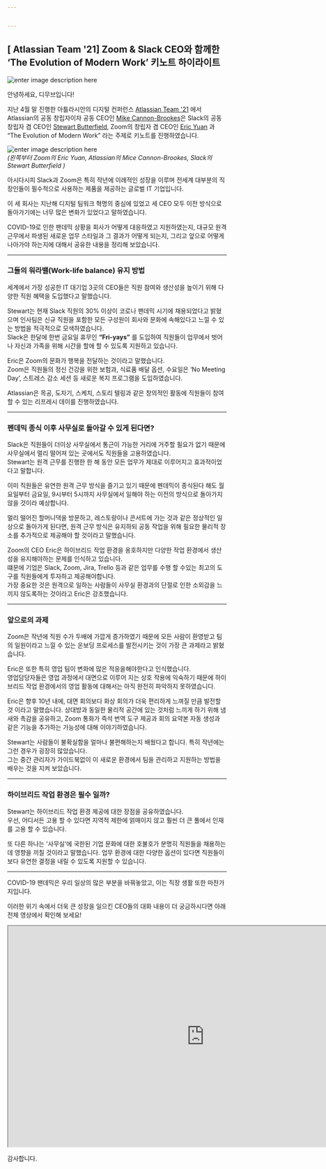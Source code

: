 ```yaml
---


---
```


<h2 id="atlassian-team-21-zoom--slack-ceo와-함께한-the-evolution-of-modern-work-키노트-하이라이트">[ Atlassian Team '21] Zoom &amp; Slack CEO와 함께한 ‘The Evolution of Modern Work’ 키노트 하이라이트</h2>
<p><img src="https://i2.wp.com/atlassianblog.wpengine.com/wp-content/uploads/2020/04/brand-4570-how-to-lead-remotely-when-you-dont-have-a-clue@2x.png?w=2240&amp;ssl=1" alt="enter image description here"></p>
<p>안녕하세요, 디무브입니다!</p>
<p>지난 4월 말 진행한 아틀라시안의 디지털 컨퍼런스 <a href="https://events.atlassian.com/team21">Atlassian Team '21</a> 에서 Atlassian의 공동 창립자이자 공동 CEO인 <a href="https://www.linkedin.com/in/mcannonbrookes">Mike Cannon-Brookes</a>은 Slack의 공동 창립자 겸 CEO인 <a href="https://www.linkedin.com/in/butterfield">Stewart Butterfield</a>, Zoom의 창립자 겸 CEO인 <a href="https://www.linkedin.com/in/ericsyuan">Eric Yuan</a> 과 “The Evolution of Modern Work” 라는 주제로 키노트를 진행하였습니다.</p>
<p><img src="https://static.ffx.io/images/$zoom_0.53,$multiply_0.5855,$ratio_1.776846,$width_1059,$x_1,$y_0/t_crop_custom/e_sharpen:25,q_85,f_auto/50082adc8cf5638e333be0833ce4e54d308902b1" alt="enter image description here"><br>
<em>(왼쪽부터 Zoom의 Eric Yuan, Atlassian의 Mice Cannon-Brookes, Slack의 Stewart Butterfield )</em></p>
<p>아시다시피 Slack과 Zoom은 특히 작년에 이례적인 성장을 이루며 전세계 대부분의 직장인들이 필수적으로 사용하는 제품을 제공하는 글로벌 IT 기업입니다.</p>
<p>이 세 회사는 지난해 디지털 팀워크 혁명의 중심에 있었고 세 CEO 모두 이전 방식으로 돌아가기에는 너무 많은 변화가 있었다고 말하였습니다.</p>
<p>COVID-19로 인한 팬데믹 상황을 회사가 어떻게 대응하였고 지원하였는지, 대규모 원격 근무에서 파생된 새로운 업무 스타일과 그 결과가 어떻게 되는지, 그리고 앞으로 어떻게 나아가야 하는지에 대해서 공유한 내용을 정리해 보았습니다.</p>
<hr>
<h3 id="그들의-워라밸work-life-balance-유지-방법">그들의 워라밸(Work-life balance) 유지 방법</h3>
<p>세계에서 가장 성공한 IT 대기업 3곳의 CEO들은 직원 참여와 생산성을 높이기 위해 다양한 직원 혜택을 도입했다고 말했습니다.</p>
<p>Stewart는 현재 Slack 직원의 30% 이상이 코로나 팬데믹 시기에 채용되었다고 밝혔으며 인사팀은 신규 직원을 포함한 모든 구성원이 회사와 문화에 속해있다고 느낄 수 있는 방법을 적극적으로 모색하였습니다.<br>
Slack은 한달에 한번 금요일 휴무인 <strong>“Fri-yays”</strong> 를 도입하여 직원들이 업무에서 벗어나 자신과 가족을 위해 시간을 할애 할 수 있도록 지원하고 있습니다.</p>
<p>Eric은 Zoom의 문화가 행복을 전달하는 것이라고 말했습니다.<br>
Zoom은 직원들의 정신 건강을 위한 보험과, 식료품 배달 옵션, 수요일은 ‘No Meeting Day’, 스트레스 감소 세션 등 새로운 복지 프로그램을 도입하였습니다.</p>
<p>Atlassian은 목공, 도자기, 스케치, 스토리 텔링과 같은 창의적인 활동에 직원들이 참여할 수 있는 리프레시 데이를 진행하였습니다.</p>
<hr>
<h3 id="펜데믹-종식-이후-사무실로-돌아갈-수-있게-된다면">펜데믹 종식 이후 사무실로 돌아갈 수 있게 된다면?</h3>
<p>Slack은 직원들이 더이상 사무실에서 통근이 가능한 거리에 거주할 필요가 없기 때문에 사무실에서 멀리 떨어져 있는 곳에서도 직원들을 고용하였습니다.<br>
Stewart는 원격 근무를 진행한 한 해 동안 모든 업무가 제대로 이루어지고 효과적이었다고 말합니다.</p>
<p>이미 직원들은 유연한 원격 근무 방식을 즐기고 있기 때문에 펜데믹이 종식된다 해도 월요일부터 금요일, 9시부터 5시까지 사무실에서 일해야 하는 이전의 방식으로 돌아가지 않을 것이라 예상합니다.</p>
<p>멀리 떨어진 할머니댁을 방문하고, 레스토랑이나 콘서트에 가는 것과 같은  정상적인 일상으로 돌아가게 된다면, 원격 근무 방식은 유지하되 공동 작업을 위해 필요한 물리적 장소를 추가적으로 제공해야 할 것이라고  말했습니다.</p>
<p>Zoom의 CEO Eric은 하이브리드 작업 환경을 옹호하지만 다양한 작업 환경에서 생산성을 유지해야하는 문제를 인식하고 있습니다.<br>
떄문에 기업은 Slack, Zoom, Jira, Trello 등과 같은 업무를 수행 할 수있는 최고의 도구를 직원들에게 투자하고 제공해야합니다.<br>
가장 중요한 것은 원격으로 일하는 사람들이 사무실 환경과의 단절로 인한 소외감을 느끼지 않도록하는 것이라고 Eric은 강조했습니다.</p>
<hr>
<h3 id="앞으로의-과제">앞으로의 과제</h3>
<p>Zoom은 작년에 직원 수가 두배에 가깝게 증가하였기 때문에 모든 사람이 환영받고 팀의 일원이라고 느낄 수 있는 온보딩 프로세스를 발전시키는 것이 가장 큰 과제라고 밝혔습니다.</p>
<p>Eric은 또한 특히 영업 팀이 변화에 많은 적응을해야한다고 인식했습니다.<br>
영업담당자들은 영업 과정에서 대면으로 이루어 지는 상호 작용에 익숙하기 때문에 하이브리드 작업 환경에서의 영업 활동에 대해서는 아직 완전히 파악하지 못하였습니다.</p>
<p>Eric은 향후 10년 내에, 대면 회의보다 화상 회의가 더욱 편리하게 느껴질 만큼 발전할 것 이라고 말했습니다. 상대방과 동일한 물리적 공간에 있는 것처럼 느끼게 하기 위해 냄새와 촉감을 공유하고, Zoom 통화가 즉석 번역 도구 제공과 회의 요약본 자동 생성과 같은 기능을 추가하는 가능성에 대해 이야기하였습니다.</p>
<p>Stewart는 사람들이 불확실함을 얼마나 불편해하는지 배웠다고 합니다. 특히 작년에는 그런 경우가 굉장히 많았습니다.<br>
그는 중간 관리자가 가이드북없이 이 새로운 환경에서 팀을 관리하고 지원하는 방법을 배우는 것을 지켜 보았습니다.</p>
<hr>
<h3 id="하이브리드-작업-환경은-필수-일까">하이브리드 작업 환경은 필수 일까?</h3>
<p>Stewart는 하이브리드 작업 환경 제공에 대한 장점을 공유하였습니다.<br>
우선, 어디서든 고용 할 수 있다면 지역적 제한에 얽매이지 않고 훨씬 더 큰 풀에서 인재를 고용 할 수 있습니다.</p>
<p>또 다른 하나는 '사무실’에 국한된 기업 문화에 대한 호불호가 분명히 직원들을 채용하는데 영향을 끼칠 것이라고 말했습니다. 업무 환경에 대한 다양한 옵션이 있다면 직원들이 보다 유연한 결정을 내릴 수 있도록 지원할 수 있습니다.</p>
<hr>
<p>COVID-19 팬데믹은 우리 일상의 많은 부분을 바꿔놓았고, 이는 직장 생활 또한 마찬가지입니다.</p>
<p>이러한 위기 속에서 더욱 큰 성장을 일으킨 CEO들의 대화 내용이 더 궁금하시다면 아래 전체 영상에서 확인해 보세요!</p>
<iframe width="900" height="506" src="https://www.youtube.com/embed/FipL3DrtNLY" title="YouTube video player" allowfullscreen=""></iframe>
<p>감사합니다.</p>

